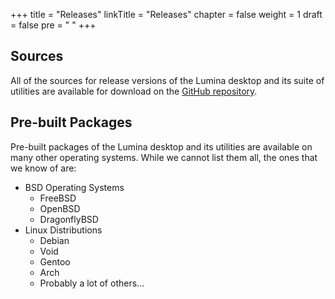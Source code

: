 +++
title = "Releases"
linkTitle = "Releases"
chapter = false
weight = 1
draft = false
pre = "<i class='fa fa-star'></i>	"
+++

## Sources
All of the sources for release versions of the Lumina desktop and its suite of utilities are available for download on the [GitHub repository](https://github.com/lumina-desktop/lumina/releases).

## Pre-built Packages
Pre-built packages of the Lumina desktop and its utilities are available on many other operating systems. While we cannot list them all, the ones that we know of are:

* BSD Operating Systems
   * FreeBSD
   * OpenBSD
   * DragonflyBSD
* Linux Distributions
   * Debian
   * Void
   * Gentoo
   * Arch
   * Probably a lot of others...
